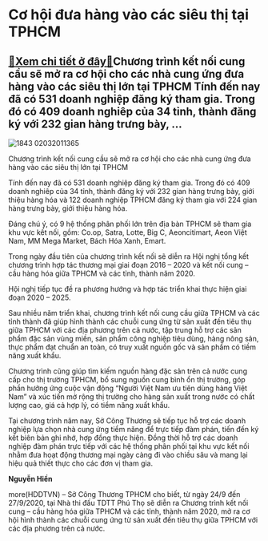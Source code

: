 Cơ hội đưa hàng vào các siêu thị tại TPHCM
==========================================

[:gift:Xem chi tiết ở đây:gift:](https://hddtvn.com/co-hoi-dua-hang-vao-cac-sieu-thi-tai-tphcm/)Chương trình kết nối cung cầu sẽ mở ra cơ hội cho các nhà cung ứng đưa hàng vào các siêu thị lớn tại TPHCM Tính đến nay đã có 531 doanh nghiệp đăng ký tham gia. Trong đó có 409 doanh nghiêp của 34 tỉnh, thành đăng ký với 232 gian hàng trưng bày, …
-------------------------------------------------------------------------------------------------------------------------------------------------------------------------------------------------------------------------------------------------------





![1843 02032011365](https://haiquanonline.com.vn/stores/news_dataimages/huent/042019/17/16/in_article/1843_02032011365.jpg?rt=20200919184223 "kênh phân phối hiện đại sẽ là hạt nhân của chương trình Chắp cánh hàng Việt tại TPHCM")


Chương trình kết nối cung cầu sẽ mở ra cơ hội cho các nhà cung ứng đưa hàng vào các siêu thị lớn tại TPHCM



Tính đến nay đã có 531 doanh nghiệp đăng ký tham gia. Trong đó có 409 doanh nghiêp của 34 tỉnh, thành đăng ký với 232 gian hàng trưng bày, giới thiệu hàng hóa và 122 doanh nghiệp TPHCM đăng ký tham gia với 224 gian hàng trưng bày, giới thiệu hàng hóa.


Đáng chú ý, có 9 hệ thống phân phối lớn trên địa bàn TPHCM sẽ tham gia khu vực kết nối, gồm: Co.op, Satra, Lotte, Big C, Aeoncitimart, Aeon Việt Nam, MM Mega Market, Bách Hóa Xanh, Emart.


Trong ngày đầu tiên của chương trình kết nối sẽ diễn ra Hội nghị tổng kết chương trình hợp tác thương mại giai đoạn 2016 – 2020 và kết nối cung – cầu hàng hóa giữa TPHCM và các tỉnh, thành năm 2020.


Hội nghị tiếp tục đề ra phương hướng và hợp tác triển khai thực hiện giai đoạn 2020 – 2025.


Sau nhiều năm triển khai, chương trình kết nối cung cầu giữa TPHCM và các tỉnh thành đã giúp hình thành các chuỗi cung ứng từ sản xuất đến tiêu thụ giữa TPHCM với các địa phương trên cả nước, tập trung hỗ trợ các sản phẩm đặc sản vùng miền, sản phẩm công nghiệp tiêu dùng, hàng nông sản, thực phẩm đạt chuẩn an toàn, có truy xuất nguồn gốc và sản phẩm có tiềm năng xuất khẩu.


Chương trình cũng giúp tìm kiếm nguồn hàng đặc sản trên cả nước cung cấp cho thị trường TPHCM, bổ sung nguồn cung bình ổn thị trường, góp phần hưởng ứng cuộc vận động “Người Việt Nam ưu tiên dùng hàng Việt Nam” và xúc tiến mở rộng thị trường cho hàng sản xuất trong nước có chất lượng cao, giá cả hợp lý, có tiềm năng xuất khẩu.


Tại chương trình năm nay, Sở Công Thương sẽ tiếp tục hỗ trợ các doanh nghiệp lựa chọn nhà cung ứng tiềm năng để trực tiếp đàm phán, tiến đến ký kết biên bản ghi nhớ, hợp đồng thực hiện. Đồng thời hỗ trợ các doanh nghiệp đàm phán trực tiếp với các hệ thống phân phối tại khu vực kết nối nhằm đưa hoạt động thương mại ngày càng đi vào chiều sâu và mang lại hiệu quả thiết thực cho các đơn vị tham gia.




**Nguyễn Hiền**



more(HDDTVN) – Sở Công Thương TPHCM cho biết, từ ngày 24/9 đến 27/9/2020, tại Nhà thi đấu TDTT Phú Thọ sẽ diễn ra Chương trình kết nối cung – cầu hàng hóa giữa TPHCM và các tỉnh, thành năm 2020, mở ra cơ hội hình thành các chuỗi cung ứng từ sản xuất đến tiêu thụ giữa TPHCM với các địa phương trên cả nước.

